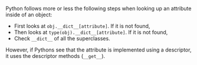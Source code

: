 Python follows more or less the following steps when looking up an attribute inside of an object:

- First looks at `obj.__dict__[attribute]`. If it is not found, 
- Then looks at `type(obj).__dict__[attribute]`. If it is not found, 
- Check `__dict__` of all the superclasses. 

However, if Pythons see that the attribute is implemented using a descriptor, it uses the descriptor methods (`__get__`).
